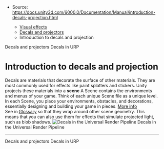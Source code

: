 * Source: https://docs.unity3d.com/6000.0/Documentation/Manual/introduction-decals-projection.html

  * [Visual effects](https://docs.unity3d.com/6000.0/Documentation/Manual/visual-effects.html)
  * [Decals and projectors](https://docs.unity3d.com/6000.0/Documentation/Manual/visual-effects-decals.html)
  * Introduction to decals and projection


[](https://docs.unity3d.com/6000.0/Documentation/Manual/visual-effects-decals.html)
Decals and projectors
[](https://docs.unity3d.com/6000.0/Documentation/Manual/urp/renderer-feature-decal-landing.html)
Decals in URP
# Introduction to decals and projection
Decals are materials that decorate the surface of other materials. They are most commonly used for effects like paint splatters and stickers.
Unity projects these materials into a **scene** A Scene contains the environments and menus of your game. Think of each unique Scene file as a unique level. In each Scene, you place your environments, obstacles, and decorations, essentially designing and building your game in pieces. [More info](https://docs.unity3d.com/6000.0/Documentation/Manual/CreatingScenes.html)  
See in [Glossary](https://docs.unity3d.com/6000.0/Documentation/Manual/Glossary.html#Scene) so that they wrap around other scene geometry. This means that you can also use them for effects that simulate projected light, such as blob shadows.
![Decals in the Universal Render Pipeline](https://docs.unity3d.com/6000.0/Documentation/uploads/Main/urp-decals.png) Decals in the Universal Render Pipeline
* * *
[](https://docs.unity3d.com/6000.0/Documentation/Manual/visual-effects-decals.html)
Decals and projectors
[](https://docs.unity3d.com/6000.0/Documentation/Manual/urp/renderer-feature-decal-landing.html)
Decals in URP
